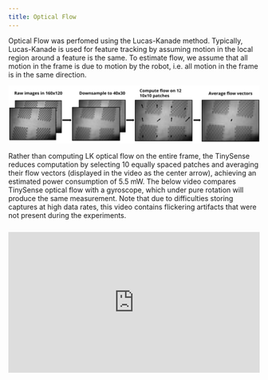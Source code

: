 ```yaml
---
title: Optical Flow
---
```


Optical Flow was perfomed using the Lucas-Kanade method. Typically, Lucas-Kanade is used for feature tracking by assuming motion in the local region around a feature is the same. To estimate flow, we assume that all motion in the frame is due to motion by the robot, i.e. all motion in the frame is in the same direction.

![TinySense Optical Flow Process](assets/of_process.png)

Rather than computing LK optical flow on the entire frame, the TinySense reduces computation by selecting 10 equally spaced patches and averaging their flow vectors (displayed in the video as the center arrow), achieving an estimated power consumption of 5.5 mW. The below video compares TinySense optical flow with a gyroscope, which under pure rotation will produce the same measurement. Note that due to difficulties storing captures at high data rates, this video contains flickering artifacts that were not present during the experiments.

<div style="width: 100%; margin-top: 25px; padding-bottom: 56%; position: relative;">
    <iframe style="position: absolute; width: 100%; height: 100%; top: 0; left: 0;" src="https://www.youtube.com/embed/yuNV8dXP7nA?si=MnZ9sLN-hsS9RQo0" title="YouTube video player" frameborder="0" allow="accelerometer; autoplay; clipboard-write; encrypted-media; gyroscope; picture-in-picture; web-share" referrerpolicy="strict-origin-when-cross-origin" allowfullscreen></iframe>
</div>
